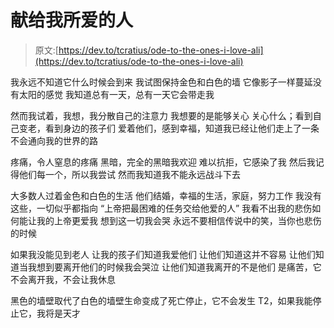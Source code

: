 # 献给我所爱的人

> 原文:[https://dev.to/tcratius/ode-to-the-ones-i-love-ali](https://dev.to/tcratius/ode-to-the-ones-i-love-ali)

我永远不知道它什么时候会到来
我试图保持金色和白色的墙
它像影子一样蔓延没有太阳的感觉
我知道总有一天，总有一天它会带走我

然而我试着，我想，我分散自己的注意力
我想要的是能够关心
关心什么；看到自己变老，看到身边的孩子们
爱着他们，感到幸福，知道我已经让他们走上了一条
不会通向我的世界的路

疼痛，令人窒息的疼痛
黑暗，完全的黑暗我欢迎
难以抗拒，它感染了我
然后我记得他们每一个，所以我尝试
然而我知道我不能永远战斗下去

大多数人过着金色和白色的生活
他们结婚，幸福的生活，家庭，努力工作
我没有这些，一切似乎都指向
“上帝把最困难的任务交给他爱的人”
我看不出我的悲伤如何能让我的上帝更爱我
想到这一切我会哭
永远不要相信传说中的笑，当你也悲伤的时候

如果我没能见到老人
让我的孩子们知道我爱他们
让他们知道这并不容易
让他们知道当我想到要离开他们的时候我会哭泣
让他们知道我离开的不是他们
是痛苦，它不会离开我，不会让我休息

黑色的墙壁取代了白色的墙壁生命变成了死亡停止，它不会发生 T2，如果我能停止它，我将是天才